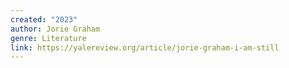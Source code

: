 ```yaml
---
created: "2023"
author: Jorie Graham
genre: Literature
link: https://yalereview.org/article/jorie-graham-i-am-still
---
```

